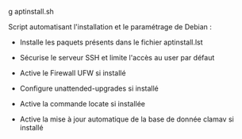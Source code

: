 g aptinstall.sh

Script automatisant l'installation et le paramétrage de Debian :

- Installe les paquets présents dans le fichier aptinstall.lst

- Sécurise le serveur SSH et limite l'accès au user par défaut

- Active le Firewall UFW si installé

- Configure unattended-upgrades si installé

- Active la commande locate si installée

- Active la mise à jour automatique de la base de donnée clamav si installé

